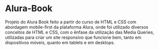 # Alura-Book
Projeto do Alura Book feito a partir do curso de HTML e CSS com abordagem mobile-first da plataforma Alura, onde foi utilizado diversos conceitos de HTML e CSS, com o ênfase da utilização das Media Queries, utilizadas para criar um site responsivo que funcione bem, tanto em dispositivos móveis, quanto em tablets e em desktops. 

